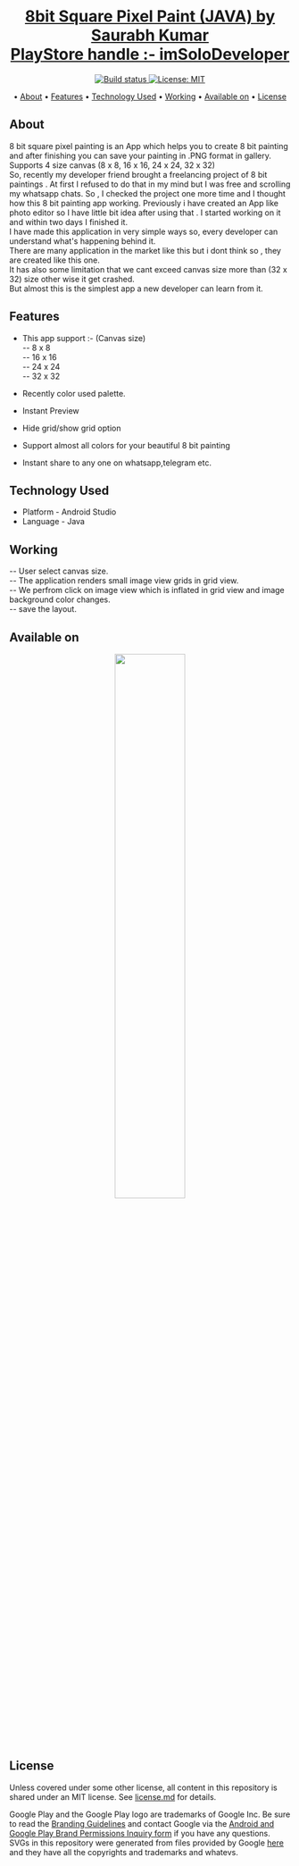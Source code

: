 <p>
    <h1 align="center">
        <a href="https://play.google.com/store/apps/details?id=com.mac.squarepixelpaint">
            8bit Square Pixel Paint (JAVA) by Saurabh Kumar<br>PlayStore handle :- imSoloDeveloper
        </a>
    </h1>
</p>


<p align="center">
    <a href="https://play.google.com/store/apps/details?id=com.mac.squarepixelpaint">
        <img src="https://travis-ci.org/steverichey/google-play-badge-svg.svg?branch=master" alt="Build status">
    </a>
    <a href="https://github.com/dev-iamsaurabh/SquarePixelPaint/blob/master/LICENSE">
        <img src="https://img.shields.io/badge/License-MIT-lightgrey.svg" alt="License: MIT">
    </a>
</p>

<p align="center">
  • <a href="#about">About</a>
  • <a href="#features">Features</a>
  • <a href="#technology-used">Technology Used</a>
  • <a href="#working">Working</a>
  • <a href="#available-on">Available on</a>
  • <a href="#license">License</a>


</p>



## About
8 bit square pixel painting is an App which helps you to create 8 bit painting and after finishing you can save your painting in .PNG format in gallery.<br>
Supports 4 size canvas (8 x 8, 16 x 16, 24 x 24, 32 x 32)<br>
So, recently my developer friend brought a freelancing project of 8 bit paintings . At first I refused to do that in my mind but I was free and scrolling my whatsapp
chats. So , I checked the project one more time and I thought how this 8 bit painting app working. Previously i have created an App like photo editor so I have little
bit idea after using that . I started working on it and within two days I finished it.<br>
I have made this application in very simple ways so, every developer can understand what's happening behind it.<br>
There are many application in the market like this but i dont think so , they are created like this one.<br>
It has also some limitation that we cant exceed canvas size more than (32 x 32) size other wise it get crashed.<br>
But almost this is the simplest app  a new developer can learn from it.<br>


## Features
* This app support :- (Canvas size)<br>
-- 8 x 8<br>
-- 16 x 16<br>
-- 24 x 24<br>
-- 32 x 32<br>

* Recently color used palette.<br>
* Instant Preview<br>
* Hide grid/show grid option<br>
* Support almost all colors for your beautiful 8 bit painting
* Instant share to any one on whatsapp,telegram etc.<br>


## Technology Used
* Platform - Android Studio
* Language - Java

## Working
-- User select canvas size.<br>
-- The application renders small image view grids in grid view.<br>
-- We perfrom click on image view which is inflated in grid view and image background color changes.<br>
-- save the layout.<br>



## Available on

<p align="center">
<a href="https://play.google.com/store/apps/details?id=com.mac.squarepixelpaint">
<img src="https://cdn.jsdelivr.net/gh/dev-iamsaurabh/BMICalculator/play.svg" width="50%">
</a>
</p>


## License

Unless covered under some other license, all content in this repository is shared under an MIT license. See [license.md](./license.md) for details.

Google Play and the Google Play logo are trademarks of Google Inc. Be sure to read the [Branding Guidelines](https://developer.android.com/distribute/tools/promote/brand.html) and contact Google via the [Android and Google Play Brand Permissions Inquiry form](https://support.google.com/googleplay/contact/brand_developer) if you have any questions. SVGs in this repository were generated from files provided by Google [here](https://play.google.com/intl/en_us/badges/) and they have all the copyrights and trademarks and whatevs.

  
